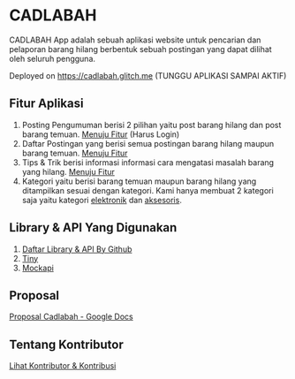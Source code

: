 # CADLABAH
CADLABAH App adalah sebuah aplikasi website untuk pencarian dan pelaporan barang hilang berbentuk sebuah postingan yang dapat dilihat oleh seluruh pengguna.

Deployed on https://cadlabah.glitch.me (TUNGGU APLIKASI SAMPAI AKTIF)

## Fitur Aplikasi
1. Posting Pengumuman berisi 2 pilihan yaitu post barang hilang dan post barang temuan. [Menuju Fitur](https://cadlabah.glitch.me/post/create) (Harus Login)
2. Daftar Postingan yang berisi semua postingan barang hilang maupun barang temuan. [Menuju Fitur](https://cadlabah.glitch.me/posts)
3. Tips & Trik berisi informasi informasi cara mengatasi masalah barang yang hilang. [Menuju Fitur](https://cadlabah.glitch.me/edu/tips-dan-trik)
4. Kategori yaitu berisi barang temuan maupun barang hilang yang ditampilkan sesuai dengan  kategori. Kami hanya membuat 2 kategori saja yaitu kategori [elektronik](https://cadlabah.glitch.me/posts/category/electronic) dan [aksesoris](https://cadlabah.glitch.me/posts/category/accessories). 

## Library & API Yang Digunakan
1. [Daftar Library & API By Github](https://github.com/Capstone-CSD-196/cadlabah/network/dependencies)
2. [Tiny](https://www.tiny.cloud/about)
3. [Mockapi](https://mockapi.io/about)

## Proposal
[Proposal Cadlabah - Google Docs](https://docs.google.com/document/d/1-RXuqg2uIjnJCfavLnM0lib6FixJojTFCuJUCAzEc8U/edit?usp=sharing)

## Tentang Kontributor
[Lihat Kontributor & Kontribusi](https://github.com/Capstone-CSD-196/cadlabah/graphs/contributors)
